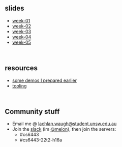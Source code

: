 <style>#downloads { display: none !important; }</style>

## slides
* [week-01](/6443/week01)
* [week-02](/6443/week02)
* [week-03](/6443/week03)
* [week-04](/6443/week04)
* [week-05](/6443/week05)

&nbsp;

## resources
* [some demos I prepared earlier](https://github.com/lachlan-waugh/6443/tree/main/demos)
* [tooling](/6443/resources/tooling)

&nbsp;

## Community stuff
* Email me @ [lachlan.waugh@student.unsw.edu.au]()
* Join the [slack](seceduau.slack.com/signup) (im [@melon]()), then join the servers:
    * #cs6443
    * #cs6443-22t2-h16a
